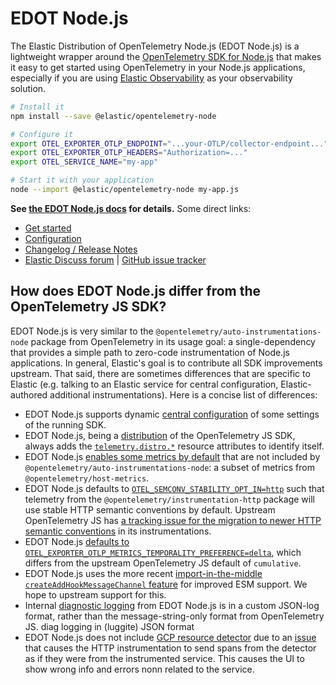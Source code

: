 # EDOT Node.js

The Elastic Distribution of OpenTelemetry Node.js (EDOT Node.js) is a lightweight wrapper around the [OpenTelemetry SDK for Node.js](https://opentelemetry.io/docs/languages/js) that makes it easy to get started using OpenTelemetry in your Node.js applications, especially if you are using [Elastic Observability](https://www.elastic.co/observability) as your observability solution.

```bash
# Install it
npm install --save @elastic/opentelemetry-node

# Configure it
export OTEL_EXPORTER_OTLP_ENDPOINT="...your-OTLP/collector-endpoint..."
export OTEL_EXPORTER_OTLP_HEADERS="Authorization=..."
export OTEL_SERVICE_NAME="my-app"

# Start it with your application
node --import @elastic/opentelemetry-node my-app.js
```

**See [the EDOT Node.js docs](https://www.elastic.co/docs/reference/opentelemetry/edot-sdks/nodejs) for details.**
Some direct links:

* [Get started](https://www.elastic.co/docs/reference/opentelemetry/edot-sdks/nodejs/setup)
* [Configuration](https://www.elastic.co/docs/reference/opentelemetry/edot-sdks/nodejs/configuration)
* [Changelog / Release Notes](https://www.elastic.co/docs/release-notes/edot/sdks/node)
* [Elastic Discuss forum](https://discuss.elastic.co/tags/c/observability/apm/58/nodejs) | [GitHub issue tracker](https://github.com/elastic/elastic-otel-node/issues)


## How does EDOT Node.js differ from the OpenTelemetry JS SDK?

EDOT Node.js is very similar to the `@opentelemetry/auto-instrumentations-node` package from OpenTelemetry in its usage goal: a single-dependency that provides a simple path to zero-code instrumentation of Node.js applications. In general, Elastic's goal is to contribute all SDK improvements upstream. That said, there are sometimes differences that are specific to Elastic (e.g. talking to an Elastic service for central configuration, Elastic-authored additional instrumentations). Here is a concise list of differences:

- EDOT Node.js supports dynamic [central configuration](https://www.elastic.co/docs/reference/opentelemetry/edot-sdks/nodejs/configuration#central-configuration) of some settings of the running SDK.
- EDOT Node.js, being a [distribution](https://opentelemetry.io/docs/concepts/distributions/) of the OpenTelemetry JS SDK, always adds the [`telemetry.distro.*`](https://opentelemetry.io/docs/specs/semconv/attributes-registry/telemetry/) resource attributes to identify itself.
- EDOT Node.js [enables some metrics by default](https://github.com/elastic/elastic-otel-node/blob/main/packages/opentelemetry-node/docs/metrics.md) that are not included by `@opentelemetry/auto-instrumentations-node`: a subset of metrics from `@opentelemetry/host-metrics`.
- EDOT Node.js defaults to [`OTEL_SEMCONV_STABILITY_OPT_IN=http`](https://opentelemetry.io/docs/specs/semconv/non-normative/http-migration/) such that telemetry from the `@opentelemetry/instrumentation-http` package will use stable HTTP semantic conventions by default. Upstream OpenTelemetry JS has [a tracking issue for the migration to newer HTTP semantic conventions](https://github.com/open-telemetry/opentelemetry-js/issues/5646) in its instrumentations.
- EDOT Node.js [defaults to `OTEL_EXPORTER_OTLP_METRICS_TEMPORALITY_PREFERENCE=delta`](https://www.elastic.co/docs/reference/opentelemetry/edot-sdks/nodejs/configuration#otel_exporter_otlp_metrics_temporality_preference-details), which differs from the upstream OpenTelemetry JS default of `cumulative`.
- EDOT Node.js uses the more recent [import-in-the-middle `createAddHookMessageChannel` feature](https://github.com/nodejs/import-in-the-middle/blob/main/README.md#only-intercepting-hooked-modules) for improved ESM support. We hope to upstream support for this.
- Internal [diagnostic logging](https://github.com/open-telemetry/opentelemetry-js/blob/main/experimental/packages/opentelemetry-sdk-node/README.md#configure-log-level-from-the-environment) from EDOT Node.js is in a custom JSON-log format, rather than the message-string-only format from OpenTelemetry JS. diag logging in (luggite) JSON format
- EDOT Node.js does not include [GCP resource detector](https://github.com/open-telemetry/opentelemetry-js-contrib/tree/main/detectors/node/opentelemetry-resource-detector-gcp) due to an [issue](https://github.com/open-telemetry/opentelemetry-js-contrib/issues/2320) that causes the HTTP instrumentation to send spans from the detector as if they were from the instrumented service. This causes the UI to show wrong info and errors nonn related to the service.
